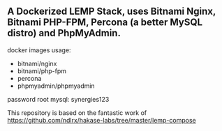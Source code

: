 ## A Dockerized LEMP Stack, uses Bitnami Nginx, Bitnami PHP-FPM, Percona (a better MySQL distro) and PhpMyAdmin. 

docker images usage:
- bitnami/nginx
- bitnami/php-fpm
- percona
- phpmyadmin/phpmyadmin

password root mysql:
synergies123

This repository is based on the fantastic work of https://github.com/ndlrx/hakase-labs/tree/master/lemp-compose
